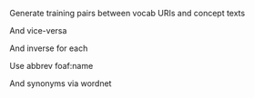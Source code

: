 Generate training pairs between vocab URIs and concept texts

And vice-versa

And inverse for each

Use abbrev foaf:name

And synonyms via wordnet



